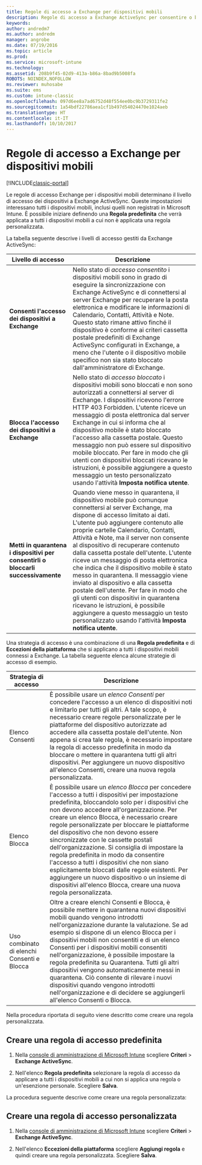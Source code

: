 ```yaml
---
title: Regole di accesso a Exchange per dispositivi mobili
description: Regole di accesso a Exchange ActiveSync per consentire o bloccare la connessione del dispositivo con EAS
keywords: 
author: andredm7
ms.author: andredm
manager: angrobe
ms.date: 07/19/2016
ms.topic: article
ms.prod: 
ms.service: microsoft-intune
ms.technology: 
ms.assetid: 208b9f45-02d9-413a-b86a-8bad9b5008fa
ROBOTS: NOINDEX,NOFOLLOW
ms.reviewer: muhosabe
ms.suite: ems
ms.custom: intune-classic
ms.openlocfilehash: 097d6ee8a7ad6752d48f554ee0bc9b3729311fe2
ms.sourcegitcommit: 1a54bdf22786aea1cf1b497d54024470e1024aeb
ms.translationtype: HT
ms.contentlocale: it-IT
ms.lasthandoff: 10/10/2017
---
```

# <a name="exchange-access-rules-for-mobile-devices"></a>Regole di accesso a Exchange per dispositivi mobili

[!INCLUDE[classic-portal](../includes/classic-portal.md)]

Le regole di accesso Exchange per i dispositivi mobili determinano il livello di accesso dei dispositivi a Exchange ActiveSync. Queste impostazioni interessano tutti i dispositivi mobili, inclusi quelli non registrati in Microsoft Intune. È possibile iniziare definendo una **Regola predefinita** che verrà applicata a tutti i dispositivi mobili a cui non è applicata una regola personalizzata.

La tabella seguente descrive i livelli di accesso gestiti da Exchange ActiveSync:

|Livello di accesso|Descrizione|
|----------------|---------------|
|**Consenti l'accesso dei dispositivi a Exchange**|Nello stato di *accesso consentito* i dispositivi mobili sono in grado di eseguire la sincronizzazione con Exchange ActiveSync e di connettersi al server Exchange per recuperare la posta elettronica e modificare le informazioni di Calendario, Contatti, Attività e Note. Questo stato rimane attivo finché il dispositivo è conforme ai criteri cassetta postale predefiniti di Exchange ActiveSync configurati in Exchange, a meno che l'utente o il dispositivo mobile specifico non sia stato bloccato dall'amministratore di Exchange.|
|**Blocca l'accesso dei dispositivi a Exchange**|Nello stato di *accesso bloccato* i dispositivi mobili sono bloccati e non sono autorizzati a connettersi al server di Exchange. I dispositivi ricevono l'errore HTTP 403 Forbidden. L'utente riceve un messaggio di posta elettronica dal server Exchange in cui si informa che al dispositivo mobile è stato bloccato l'accesso alla cassetta postale. Questo messaggio non può essere sul dispositivo mobile bloccato. Per fare in modo che gli utenti con dispositivi bloccati ricevano le istruzioni, è possibile aggiungere a questo messaggio un testo personalizzato usando l'attività **Imposta notifica utente**. |
|**Metti in quarantena i dispositivi per consentirli o bloccarli successivamente**|Quando viene messo in quarantena, il dispositivo mobile può comunque connettersi al server Exchange, ma dispone di accesso limitato ai dati. L'utente può aggiungere contenuto alle proprie cartelle Calendario, Contatti, Attività e Note, ma il server non consente al dispositivo di recuperare contenuto dalla cassetta postale dell'utente. L'utente riceve un messaggio di posta elettronica che indica che il dispositivo mobile è stato messo in quarantena. Il messaggio viene inviato al dispositivo e alla cassetta postale dell'utente. Per fare in modo che gli utenti con dispositivi in quarantena ricevano le istruzioni, è possibile aggiungere a questo messaggio un testo personalizzato usando l'attività **Imposta notifica utente**.|

Una strategia di accesso è una combinazione di una **Regola predefinita** e di **Eccezioni della piattaforma** che si applicano a tutti i dispositivi mobili connessi a Exchange. La tabella seguente elenca alcune strategie di accesso di esempio.

|Strategia di accesso|Descrizione|
|-------------------|---------------|
|Elenco Consenti|È possibile usare un *elenco Consenti* per concedere l'accesso a un elenco di dispositivi noti e limitarlo per tutti gli altri. A tale scopo, è necessario creare regole personalizzate per le piattaforme del dispositivo autorizzate ad accedere alla cassetta postale dell'utente. Non appena si crea tale regola, è necessario impostare la regola di accesso predefinita in modo da bloccare o mettere in quarantena tutti gli altri dispositivi. Per aggiungere un nuovo dispositivo all'elenco Consenti, creare una nuova regola personalizzata.|
|Elenco Blocca|È possibile usare un *elenco Blocca* per concedere l'accesso a tutti i dispositivi per impostazione predefinita, bloccandolo solo per i dispositivi che non devono accedere all'organizzazione. Per creare un elenco Blocca, è necessario creare regole personalizzate per bloccare le piattaforme del dispositivo che non devono essere sincronizzate con le cassette postali dell'organizzazione. Si consiglia di impostare la regola predefinita in modo da consentire l'accesso a tutti i dispositivi che non siano esplicitamente bloccati dalle regole esistenti. Per aggiungere un nuovo dispositivo o un insieme di dispositivi all'elenco Blocca, creare una nuova regola personalizzata.|
|Uso combinato di elenchi Consenti e Blocca|Oltre a creare elenchi Consenti e Blocca, è possibile mettere in quarantena nuovi dispositivi mobili quando vengono introdotti nell'organizzazione durante la valutazione. Se ad esempio si dispone di un elenco Blocca per i dispositivi mobili non consentiti e di un elenco Consenti per i dispositivi mobili consentiti nell'organizzazione, è possibile impostare la regola predefinita su Quarantena. Tutti gli altri dispositivi vengono automaticamente messi in quarantena. Ciò consente di rilevare i nuovi dispositivi quando vengono introdotti nell'organizzazione e di decidere se aggiungerli all'elenco Consenti o Blocca.|
Nella procedura riportata di seguito viene descritto come creare una regola personalizzata.

## <a name="create-a-default-access-rule"></a>Creare una regola di accesso predefinita

1.  Nella [console di amministrazione di Microsoft Intune](https://manage.microsoft.com) scegliere **Criteri** &gt; **Exchange ActiveSync**.

2.  Nell'elenco **Regola predefinita** selezionare la regola di accesso da applicare a tutti i dispositivi mobili a cui non si applica una regola o un'esenzione personale. Scegliere **Salva**.

La procedura seguente descrive come creare una regola personalizzata:

## <a name="create-a-custom-access-rule"></a>Creare una regola di accesso personalizzata

1. Nella [console di amministrazione di Microsoft Intune](https://manage.microsoft.com) scegliere **Criteri** &gt; **Exchange ActiveSync**.

2.  Nell'elenco **Eccezioni della piattaforma** scegliere **Aggiungi regola** e quindi creare una regola personalizzata. Scegliere **Salva**.
